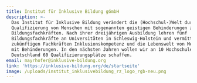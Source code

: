 ```yaml
---
title: Institut für Inklusive Bildung gGmbH
description: >-
  Das Institut für Inklusive Bildung verändert die (Hochschul-)Welt durch die
  Qualifizierung von Menschen mit sogenannten geistigen Behinderungen zu
  Bildungsfachkräften. Nach ihrer dreijährigen Ausbildung lehren fünf
  Bildungsfachkräfte an Universitäten in Schleswig-Holstein und vermitteln dort
  zukünftigen Fachkräften Inklusionskompetenz und die Lebenswelt von Menschen
  mit Behinderungen. In den nächsten Jahren wollen wir an 10 Hochschulen in
  Deutschland 60 Qualifizierungsplätze schaffen. 
email: mayrhofer@inklusive-bildung.org
link: 'https://inklusive-bildung.org/de/startseite'
image: /uploads/institut_inklusivebildung_rz_logo_rgb-neu.png
---
```


